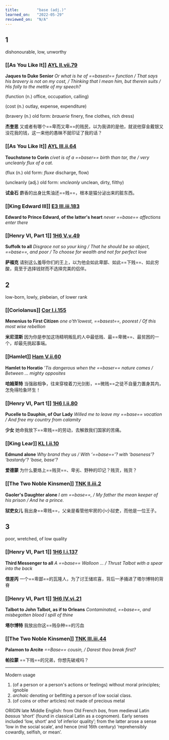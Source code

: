 ```yaml
---
title:        "base (adj.)"
learned_on:   "2022-05-29"
reviewed_on:  "N/A"
---
```


## 1

dishonourable, low, unworthy

### [[As You Like It]] [AYL II.vii.79](https://www.shakespeareswords.com/Public/Play.aspx?Act=2&Scene=7&WorkId=26#205888) 

**Jaques to Duke Senior** *Or what is he of ==basest== function / That says his bravery is not on my cost, / Thinking that I mean him, but therein suits / His folly to the mettle of my speech?*

(function (n.) office, occupation, calling)

(cost (n.) outlay, expense, expenditure)

(bravery (n.) old form: *brauerie* finery, fine clothes, rich dress)

**杰奎思** 又或者有哪个==卑而又卑==的贱民，以为我讲的是他，就说他穿金戴银又没花我的钱，这一来他的愚昧不就印证了我的话？

### [[As You Like It]] [AYL III.ii.64](https://www.shakespeareswords.com/Public/Play.aspx?Act=3&Scene=2&WorkId=26#206153) 

**Touchstone to Corin** *civet is of a ==baser== birth than tar, the / very uncleanly flux of a cat.*

(flux (n.) old form: *fluxe* discharge, flow)

(uncleanly (adj.) old form: *vncleanly* unclean, dirty, filthy)

**试金石** 麝香的出身比焦油还==贱==，根本是猫分泌出来的脏东西。

### [[King Edward III]] [E3 III.iii.183](https://www.shakespeareswords.com/Public/Play.aspx?Act=3&Scene=3&WorkId=14#164244) 

**Edward to Prince Edward, of the latter's heart** *never ==base== affections enter there*

### [[Henry VI, Part 1]] [1H6 V.v.49](https://www.shakespeareswords.com/Public/Play.aspx?Act=5&Scene=5&WorkId=25#204463) 

**Suffolk to all** *Disgrace not so your king / That he should be so abject, ==base==, and poor / To choose for wealth  and not for perfect love*

**萨福克** 请别这么羞辱你们的王上，以为他会如此卑鄙、如此==下贱==、如此穷酸，竟至于选择钱财而不选择完美的侣伴。

## 2

low-born, lowly, plebeian, of lower rank

### [[Coriolanus]] [Cor I.i.155](https://www.shakespeareswords.com/Public/Play.aspx?Act=1&Scene=1&WorkId=3#120517) 

**Menenius to First Citizen** *one o'th'lowest, ==basest==, poorest / Of this most wise rebellion*

**米尼涅斯** 因为你是参加这场精明叛乱的人中最低贱、最==卑微==、最贫困的一个，却最先挑起事端。

### [[Hamlet]] [Ham V.ii.60](https://www.shakespeareswords.com/Public/Play.aspx?Act=5&Scene=2&WorkId=2#119763) 

**Hamlet to Horatio** *’Tis dangerous when the ==baser== nature comes / Between ... mighty opposites*

**哈姆莱特** 当强敌相争，往来穿梭着刀光剑影，==微贱==之徒不自量力置身其内，怎免得险象环生！

### [[Henry VI, Part 1]] [1H6 I.ii.80](https://www.shakespeareswords.com/Public/Play.aspx?Act=1&Scene=2&WorkId=25#201201) 

**Pucelle to Dauphin, of Our Lady** *Willed me to leave my ==base== vocation / And free my country from calamity*

**少女** 她命我放下==卑贱==的劳动，去解救我们国家的苦痛。

### [[King Lear]] [KL I.ii.10](https://www.shakespeareswords.com/Public/Play.aspx?Act=1&Scene=2&WorkId=11#151710) 

**Edmund alone** *Why brand they us / With ‘==base==’? with ‘baseness’? ‘bastardy’? ‘base, base’?*

**爱德蒙** 为什么要烙上==贱货==、卑劣、野种的印记？贱货，贱货？

### [[The Two Noble Kinsmen]] [TNK II.iii.2](https://www.shakespeareswords.com/Public/Play.aspx?Act=2&Scene=3&WorkId=37#250417) 

**Gaoler's Daughter alone** *I am ==base==, / My father the mean keeper of his prison / And he a prince.*

**狱吏女儿** 我出身==卑贱==，父亲是看管他牢房的小小狱吏，而他是一位王子。

## 3

poor, wretched, of low quality

### [[Henry VI, Part 1]] [1H6 I.i.137](https://www.shakespeareswords.com/Public/Play.aspx?Act=1&Scene=1&WorkId=25#201038) 

**Third Messenger to all** *A ==base== Walloon ... / Thrust Talbot with a spear into the back*

**信差丙** 一个==卑鄙==的瓦隆人，为了讨王储欢喜，背后一矛捅进了塔尔博特的背脊

### [[Henry VI, Part 1]] [1H6 IV.vi.21](https://www.shakespeareswords.com/Public/Play.aspx?Act=4&Scene=6&WorkId=25#203590) 

**Talbot to John Talbot, as if to Orleans** *Contaminated, ==base==, and misbegotten blood I spill of thine*

**塔尔博特** 我放出你这==贱杂种==的污血

### [[The Two Noble Kinsmen]] [TNK III.iii.44](https://www.shakespeareswords.com/Public/Play.aspx?Act=3&Scene=3&WorkId=37#250939) 

**Palamon to Arcite** *==Base== cousin, / Darest thou break first?*

**帕拉蒙** ==下贱==的兄弟，你想先破戒吗？

-----

Modern usage

1. (of a person or a person's actions or feelings) without moral principles; ignoble
2. *archaic* denoting or befitting a person of low social class.
3. (of coins or other articles) not made of precious metal

ORIGIN late Middle English: from Old French *bas*, from medieval Latin *bassus* ‘short’ (found in classical Latin as a cognomen). Early senses included ‘low, short’ and ‘of inferior quality’; from the latter arose a sense ‘low in the social scale’, and hence (mid 16th century) ‘reprehensibly cowardly, selfish, or mean’.